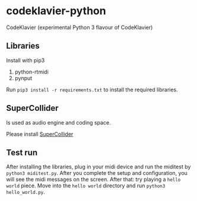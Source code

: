 # codeklavier-python
CodeKlavier (experimental Python 3 flavour of CodeKlavier)

## Libraries
Install with pip3

1. python-rtmidi
2. pynput

Run ``pip3 install -r requirements.txt`` to install the required libraries.

## SuperCollider
Is used as audio engine and coding space.

Please install [SuperCollider](http://supercollider.github.io)

## Test run
After installing the libraries, plug in your midi device and run the miditest by ``python3 miditest.py``. After you complete the setup and configuration, you will see the midi messages on the screen. After that: try playing a ``hello world`` piece. Move into the ``hello world`` directory and run ``python3 hello_world.py``.
